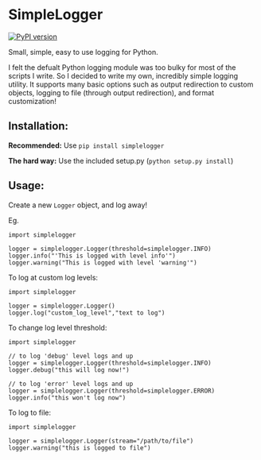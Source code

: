 SimpleLogger
============

[![PyPI version](https://badge.fury.io/py/SimpleLogger.png)](http://badge.fury.io/py/SimpleLogger)

Small, simple, easy to use logging for Python.

I felt the defualt Python logging module was too bulky for most of the scripts I write. So I decided to write my own, incredibly simple logging utility. It supports many basic options such as output redirection to custom objects, logging to file (through output redirection), and format customization!

Installation:
-------------
**Recommended:** Use `pip install simplelogger`

**The hard way:** Use the included setup.py (`python setup.py install`)

Usage:
------
Create a new `Logger` object, and log away!

Eg.

    import simplelogger

    logger = simplelogger.Logger(threshold=simplelogger.INFO)
    logger.info("'This is logged with level info'")
    logger.warning("This is logged with level 'warning'")


To log at custom log levels:

    import simplelogger

    logger = simplelogger.Logger()
    logger.log("custom_log_level","text to log")


To change log level threshold:

    import simplelogger

    // to log 'debug' level logs and up
    logger = simplelogger.Logger(threshold=simplelogger.INFO)
    logger.debug("this will log now!")

    // to log 'error' level logs and up
    logger = simplelogger.Logger(threshold=simplelogger.ERROR)
    logger.info("this won't log now")


To log to file:

    import simplelogger

    logger = simplelogger.Logger(stream="/path/to/file")
    logger.warning("this is logged to file")
